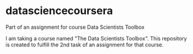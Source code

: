 # **datasciencecoursera**
Part of an assignment for course Data Scientists Toolbox

I am taking a course named "The Data Scientists Toolbox". 
This repository is created to fulfill the 2nd task of an assignment for that course.

